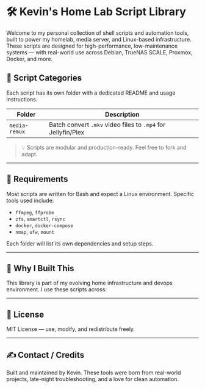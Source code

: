 # 🛠 Kevin's Home Lab Script Library

Welcome to my personal collection of shell scripts and automation tools, built to power my homelab, media server, and Linux-based infrastructure. These scripts are designed for high-performance, low-maintenance systems — with real-world use across Debian, TrueNAS SCALE, Proxmox, Docker, and more.

## 📂 Script Categories

Each script has its own folder with a dedicated README and usage instructions.

| Folder                          | Description                                                  |
|---------------------------------|--------------------------------------------------------------|
| `media-remux`                   | Batch convert `.mkv` video files to `.mp4` for Jellyfin/Plex |


> 💡 Scripts are modular and production-ready. Feel free to fork and adapt.

---

## 🔧 Requirements

Most scripts are written for Bash and expect a Linux environment. Specific tools used include:

- `ffmpeg`, `ffprobe`
- `zfs`, `smartctl`, `rsync`
- `docker`, `docker-compose`
- `nmap`, `ufw`, `mount`

Each folder will list its own dependencies and setup steps.

---

## 🧠 Why I Built This

This library is part of my evolving home infrastructure and devops environment. I use these scripts across:

---

## 📜 License

MIT License — use, modify, and redistribute freely.

---

## ✍️ Contact / Credits

Built and maintained by Kevin. These tools were born from real-world projects, late-night troubleshooting, and a love for clean automation.

